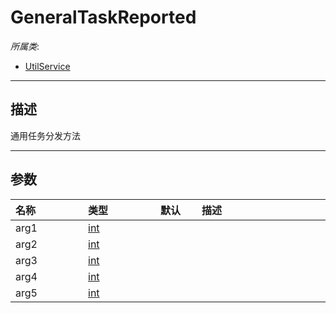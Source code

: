 # GeneralTaskReported

*所属类*:
* [UtilService](/Api/Classes/Service/UtilService.md)
------------------------------------------------------------------------------------------
## 描述

通用任务分发方法

------------------------------------------------------------------------------------------
## 参数

|<div style="width:100px">名称</div>|<div style="width:100px">类型</div>|<div style="width:50px">默认</div>|<div style="width:350px">描述</div>|
|:---|:---|:---|:---|
|arg1|[int](/Api/DataType/Number.md)|||
|arg2|[int](/Api/DataType/Number.md)|||
|arg3|[int](/Api/DataType/Number.md)|||
|arg4|[int](/Api/DataType/Number.md)|||
|arg5|[int](/Api/DataType/Number.md)|||
